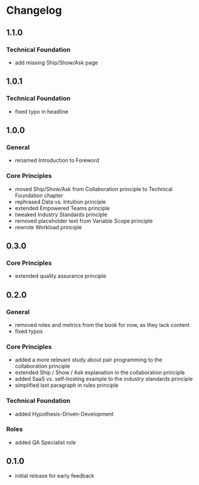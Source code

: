 # Changelog

## 1.1.0

### Technical Foundation

- add missing Ship/Show/Ask page  

## 1.0.1

### Technical Foundation

- fixed typo in headline

## 1.0.0
 
### General

- renamed Introduction to Foreword

### Core Principles

- moved Ship/Show/Ask from Collaboration principle to Technical Foundation chapter
- rephrased Data vs. Intuition principle
- extended Empowered Teams principle
- tweaked Industry Standards principle
- removed placeholder text from Variable Scope principle
- rewrote Workload principle

## 0.3.0

### Core Principles

- extended quality assurance principle

## 0.2.0 

### General

- removed roles and metrics from the book for now, as they lack content
- fixed typos

### Core Principles

- added a more relevant study about pair programming to the collaboration principle
- extended Ship / Show / Ask explanation in the collaboration principle
- added SaaS vs. self-hosting example to the industry standards principle
- simplified last paragraph in rules principle

### Technical Foundation

- added Hypothesis-Driven-Development 

### Roles

- added QA Specialist role

## 0.1.0

- initial release for early feedback
